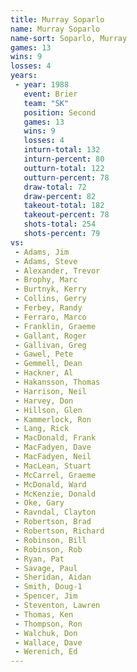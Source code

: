 ```yaml
---
title: Murray Soparlo
name: Murray Soparlo
name-sort: Soparlo, Murray
games: 13
wins: 9
losses: 4
years:
 - year: 1988
   event: Brier
   team: "SK"
   position: Second
   games: 13
   wins: 9
   losses: 4
   inturn-total: 132
   inturn-percent: 80
   outturn-total: 122
   outturn-percent: 78
   draw-total: 72
   draw-percent: 82
   takeout-total: 182
   takeout-percent: 78
   shots-total: 254
   shots-percent: 79
vs:
 - Adams, Jim
 - Adams, Steve
 - Alexander, Trevor
 - Brophy, Marc
 - Burtnyk, Kerry
 - Collins, Gerry
 - Ferbey, Randy
 - Ferraro, Marco
 - Franklin, Graeme
 - Gallant, Roger
 - Gallivan, Greg
 - Gawel, Pete
 - Gemmell, Dean
 - Hackner, Al
 - Hakansson, Thomas
 - Harrison, Neil
 - Harvey, Don
 - Hillson, Glen
 - Kammerlock, Ron
 - Lang, Rick
 - MacDonald, Frank
 - MacFadyen, Dave
 - MacFadyen, Neil
 - MacLean, Stuart
 - McCarrel, Graeme
 - McDonald, Ward
 - McKenzie, Donald
 - Oke, Gary
 - Ravndal, Clayton
 - Robertson, Brad
 - Robertson, Richard
 - Robinson, Bill
 - Robinson, Rob
 - Ryan, Pat
 - Savage, Paul
 - Sheridan, Aidan
 - Smith, Doug-1
 - Spencer, Jim
 - Steventon, Lawren
 - Thomas, Ken
 - Thompson, Ron
 - Walchuk, Don
 - Wallace, Dave
 - Werenich, Ed
---
```

